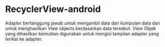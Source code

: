 # RecyclerView-android
Adapter bertanggung jawab untuk mengambil data dari kumpulan data dan untuk menghasilkan View objects berdasarkan data tersebut. View Objek yang dihasilkan kemudian digunakan untuk mengisi tampilan adapter yang terikat ke adapter.
